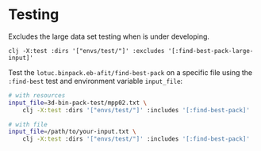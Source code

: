 # Testing

Excludes the large data set testing when is under developing.

```
clj -X:test :dirs '["envs/test/"]' :excludes '[:find-best-pack-large-input]'
```

Test the `lotuc.binpack.eb-afit/find-best-pack` on a specific file using the
`:find-best` test and environment variable `input_file`:

```sh
# with resources
input_file=3d-bin-pack-test/mpp02.txt \
    clj -X:test :dirs '["envs/test/"]' :includes '[:find-best-pack]'

# with file
input_file=/path/to/your-input.txt \
    clj -X:test :dirs '["envs/test/"]' :includes '[:find-best-pack]'
```
